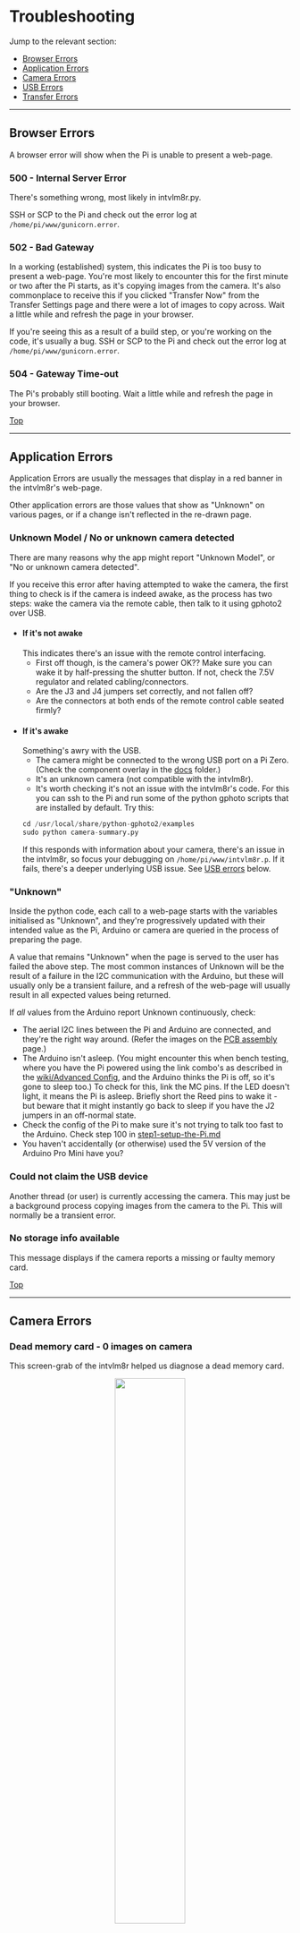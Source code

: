 # Troubleshooting

Jump to the relevant section:

- [Browser Errors](https://github.com/greiginsydney/Intervalometerator/blob/master/docs/troubleshooting.md#browser-errors)
- [Application Errors](https://github.com/greiginsydney/Intervalometerator/blob/master/docs/troubleshooting.md#application-errors)
- [Camera Errors](https://github.com/greiginsydney/Intervalometerator/blob/master/docs/troubleshooting.md#camera-errors)
- [USB Errors](https://github.com/greiginsydney/Intervalometerator/blob/master/docs/troubleshooting.md#usb-errors)
- [Transfer Errors](https://github.com/greiginsydney/Intervalometerator/blob/master/docs/troubleshooting.md#transfer-errors)


<hr/>

## Browser Errors

A browser error will show when the Pi is unable to present a web-page. 

### 500 - Internal Server Error

There's something wrong, most likely in intvlm8r.py.

SSH or SCP to the Pi and check out the error log at `/home/pi/www/gunicorn.error`.

### 502 - Bad Gateway

In a working (established) system, this indicates the Pi is too busy to present a web-page. You're most likely to encounter this for the first minute or two after the Pi starts, as it's copying images from the camera. It's also commonplace to receive this if you clicked "Transfer Now" from the Transfer Settings page and there were a lot of images to copy across. Wait a little while and refresh the page in your browser.

If you're seeing this as a result of a build step, or you're working on the code, it's usually a bug. SSH or SCP to the Pi and check out the error log at `/home/pi/www/gunicorn.error`.

### 504 - Gateway Time-out

The Pi's probably still booting. Wait a little while and refresh the page in your browser.

[Top](https://github.com/greiginsydney/Intervalometerator/blob/master/docs/troubleshooting.md#troubleshooting)
<hr/>

## Application Errors 

Application Errors are usually the messages that display in a red banner in the intvlm8r's web-page.

Other application errors are those values that show as "Unknown" on various pages, or if a change isn't reflected in the re-drawn page.

### Unknown Model / No or unknown camera detected
There are many reasons why the app might report "Unknown Model", or "No or unknown camera detected".

If you receive this error after having attempted to wake the camera, the first thing to check is if the camera is indeed awake, as the process has two steps: wake the camera via the remote cable, then talk to it using gphoto2 over USB.

- #### If it's not awake
    This indicates there's an issue with the remote control interfacing.
    - First off though, is the camera's power OK?? Make sure you can wake it by half-pressing the shutter button. If not, check the 7.5V regulator and related cabling/connectors.
    - Are the J3 and J4 jumpers set correctly, and not fallen off?
    - Are the connectors at both ends of the remote control cable seated firmly?
- #### If it's awake
    Something's awry with the USB.
    - The camera might be connected to the wrong USB port on a Pi Zero. (Check the component overlay in the [docs](https://github.com/greiginsydney/Intervalometerator/tree/master/docs) folder.)
    - It's an unknown camera (not compatible with the intvlm8r).
    - It's worth checking it's not an issue with the intvlm8r's code. For this you can ssh to the Pi and run some of the python gphoto scripts that are installed by default. Try this:
    ```python
    cd /usr/local/share/python-gphoto2/examples
    sudo python camera-summary.py 
    ```
     If this responds with information about your camera, there's an issue in the intvlm8r, so focus your debugging on `/home/pi/www/intvlm8r.p`. If it fails, there's a deeper underlying USB issue. See [USB errors](https://github.com/greiginsydney/Intervalometerator/wiki/Troubleshooting#usb-errors) below.

### "Unknown"
Inside the python code, each call to a web-page starts with the variables initialised as "Unknown", and they're progressively updated with their intended value as the Pi, Arduino or camera are queried in the process of preparing the page.

A value that remains "Unknown" when the page is served to the user has failed the above step. The most common instances of Unknown will be the result of a failure in the I2C communication with the Arduino, but these will usually only be a transient failure, and a refresh of the web-page will usually result in all expected values being returned.

If _all_ values from the Arduino report Unknown continuously, check:
- The aerial I2C lines between the Pi and Arduino are connected, and they're the right way around. (Refer the images on the [PCB assembly](https://github.com/greiginsydney/Intervalometerator/blob/master/docs/step4-pcb-assembly.md) page.)
- The Arduino isn't asleep. (You might encounter this when bench testing, where you have the Pi powered using the link combo's as described in the [wiki/Advanced Config](https://github.com/greiginsydney/Intervalometerator/wiki/Advanced-Config), and the Arduino thinks the Pi is off, so it's gone to sleep too.) To check for this, link the MC pins. If the LED doesn't light, it means the Pi is asleep. Briefly short the Reed pins to wake it - but beware that it might instantly go back to sleep if you have the J2 jumpers in an off-normal state.
- Check the config of the Pi to make sure it's not trying to talk too fast to the Arduino. Check step 100 in [step1-setup-the-Pi.md](https://github.com/greiginsydney/Intervalometerator/blob/master/docs/step1-setup-the-Pi.md#continue-with-the-piarduino-interfacing)
- You haven't accidentally (or otherwise) used the 5V version of the Arduino Pro Mini have you?

### Could not claim the USB device
Another thread (or user) is currently accessing the camera. This may just be a background process copying images from the camera to the Pi. This will normally be a transient error.

### No storage info available
This message displays if the camera reports a missing or faulty memory card. 

[Top](https://github.com/greiginsydney/Intervalometerator/blob/master/docs/troubleshooting.md#troubleshooting)
<hr/>

## Camera Errors

### Dead memory card - 0 images on camera

This screen-grab of the intvlm8r helped us diagnose a dead memory card.

<p align="center">
<img src="https://user-images.githubusercontent.com/11004787/57963739-58843900-796c-11e9-90ac-8e69e1531ec0.png" width="50%">
</p>

The System Date and Next/Last Shots all report that the intvlm8r is attempting to fire off photos. That we can see the camera is a 600D means (1) it's connected, (2) it's awake, and (3) that the USB port is working between it and the Pi.

Had the camera reported it had 'nn' images and a datestamp for the last one we would have suspected the remote control cable had become dislodged, but the lack of this info suggested otherwise.

Manual intervention at this stage was required, and an in-person check of the camera reported it saying "No card in camera". A test for this issue was added to intvlm8r.py, and it now reports "No storage info available" to the web-page.

[Top](https://github.com/greiginsydney/Intervalometerator/blob/master/docs/troubleshooting.md#troubleshooting)
<hr/>

## USB Errors
If there are problems with USB communication between the Pi and the camera lots of things will stop working, but the Intervalometerator's designed so that the camera is still able to take photos if the Pi or USB go faulty.

USB errors will usually manifest themselves as the total failure to communicate with the camera, beyond being able to wake it and fire scheduled photos. The browser will report "Unknown Model" and/or "No or unknown camera detected".

### Test steps
Before proceeding here, confirm first this isn't a different problem. See the test steps in [Unknown Model / No or unknown camera detected](https://github.com/greiginsydney/Intervalometerator/wiki/Troubleshooting#unknown-model--no-or-unknown-camera-detected).
Assuming the web-site's responding we know the Pi's running, which confirms it's powered and that it's "sane" - the OS, file system and application all appear to be sufficiently intact.
There are two paths to take now: hardware (wiring) and software. The latter is the quicker and easier to test - and less intrusive too:
#### Software 

SSH to the Pi, login and issue the command `lsusb`. All going well, something like this should be the output - with the obvious clue here being your camera is reported:
```
pi@intvlm8r-zero:~ $ lsusb
Bus 001 Device 002: ID 04a9:3215 Canon, Inc.
Bus 001 Device 001: ID 1d6b:0002 Linux Foundation 2.0 root hub
```

The absence of the camera can still be either hardware or software, so let's continue. Here's an example of a Pi in a faulted state:

```linux
pi@intvlm8r-zero:~ $ lsusb
Bus 001 Device 001: ID 1d6b:0002 Linux Foundation 2.0 root hub
```

"dmesg" might reveal issues with USB. (`man dmesg`:"dmesg is used to examine or control the kernel ring buffer".)
```
pi@intvlm8r-zero:~ $ dmesg | grep usb
[581537.438430] usb 1-1: new high-speed USB device number 104 using dwc_otg
[581537.799353] usb 1-1: New USB device found, idVendor=04a9, idProduct=3215
[581537.799375] usb 1-1: New USB device strings: Mfr=1, Product=2, SerialNumber=0
[581537.799387] usb 1-1: Product: Canon Digital Camera
[581537.799413] usb 1-1: Manufacturer: Canon Inc.
[585135.207038] usb 1-1: USB disconnect, device number 104
[585137.496790] usb 1-1: new high-speed USB device number 105 using dwc_otg
[585137.738684] usb 1-1: New USB device found, idVendor=04a9, idProduct=3215
[585137.738721] usb 1-1: New USB device strings: Mfr=1, Product=2, SerialNumber=0
[585137.738731] usb 1-1: Product: Canon Digital Camera
[585137.738738] usb 1-1: Manufacturer: Canon Inc.
[588735.289881] usb 1-1: USB disconnect, device number 105
[588737.469583] usb 1-1: new high-speed USB device number 106 using dwc_otg
[588737.711450] usb 1-1: New USB device found, idVendor=04a9, idProduct=3215
[588737.711492] usb 1-1: New USB device strings: Mfr=1, Product=2, SerialNumber=0
[588737.711503] usb 1-1: Product: Canon Digital Camera
[588737.711511] usb 1-1: Manufacturer: Canon Inc.
[592334.790059] usb usb1-port1: disabled by hub (EMI?), re-enabling...
[592334.790093] usb 1-1: USB disconnect, device number 106
[592335.199838] usb 1-1: new high-speed USB device number 107 using dwc_otg
[592335.479824] usb 1-1: device descriptor read/64, error -71
[592335.809886] usb 1-1: device descriptor read/64, error -71
```
The fix in this case was a reboot of the Pi, as simple as `sudo reboot now`. The faulty Pi in this real-world extract was running on the bench in "Always On" mode. It's less likely you'll encounter this problem in the field if the Pi is only running for a set period per day then shutting down.

If there are no obvious errors in the dmesg output, a reboot of the Pi might be in order anyway. If camera comm's is still down after a reboot, continue to Hardware:

#### Hardware

Still crook?
- Try re-seating the USB connectors at both ends. Be careful with the micro USB connector on the Pi Zero as these are relatively fragile.
- Is the USB cable OK? Check carefully to ensure it's not been accidentally damaged by being pinched in the box's seal when it was closed.
- Are you using the correct USB port on the Pi Zero? It's labelled on the white PCB overlay, but you need to be using the USB socket closest to the HDMI socket. The other USB socket is only a power input - it's useless for communicating over.
- Is there any sign of physical damage to the USB socket? It's not sitting at an angle: left or right, pointing up or down? It's only a surface-mounting socket, so it could have been damaged if the cable was pulled or bumped.
- If you happen to have another *supported* camera handy, move the USB connector to it, wake it, then see if everything comes good. If it does, the problem is with the original camera. 
- If you have a keyboard or mouse handy, plug it into the USB socket. If the socket and board are good, the device should show signs of life. Tap the CapsLock, NumLock and ScrollLock buttons and see if the corresponding LED lights, or that the LED on your optical mouse is illuminated.
- If the keyboard/mouse test fail, it's starting to look like you have a damaged Pi or cabling. Replace the OTG cable (if you're using one to convert to USB-A) if you haven't already. 
- If you've reached this step it's not looking good. Try a power-down reboot of the Pi (rather than just a software reboot). To _elegantly_ do this, remove the jumper that's on the top two pins of J2. Once the Pi has shutdown, remove power from the board, reinstate the top J2 jumper and reapply power.
- If USB is still down, replace the Pi and/or entire PCB.

[Top](https://github.com/greiginsydney/Intervalometerator/blob/master/docs/troubleshooting.md#troubleshooting)
<hr/>

## Transfer Errors 

"Transfer errors" are those that result in images not being transferred from the camera to the Pi, or from the Pi to your "off-Pi" destination (i.e. FTP, SFTP, Dropbox).

### Check the cron jobs

Whilst an ad-hoc transfer from camera to Pi can be initiated by the "Copy Now" button on the Transfers page, all other transfers take place as a result of a "cron job" - a scheduled task.

`crontab -e` will confirm the tasks have been set. The first time you issue this command it will prompt for your preferred editor. If you're unsure, choose nano, option 1:

```text
crontab -e

Select an editor.  To change later, run 'select-editor'.
  1. /bin/nano        <---- easiest
  2. /usr/bin/vim.tiny
  3. /bin/ed

Choose 1-3 [1]:
```

... and then the "cron tab", the cron table file opens:

```text
0 * * * * /usr/bin/python /home/pi/www/cameraTransfer.py
0 * * * * /usr/bin/python /home/pi/www/piTransfer.py
```

The start of the line is the frequency at which the event fires, followed by the action to be taken. In this example, `0 * * * *` results in the job (task) being fired once when minute = 0, thus the top of every hour. The asterisks signify "don't care" for the choice of hour, day of month, month and day of week respectively.


### Check the syslog

The success or otherwise of the tasks can be confirmed by reviewing the syslog file at /var/log/syslog:

```text
sudo nano /var/log/syslog
```

If there are any errors in the two Transfer scripts, these will be captured in the syslog. The time and date are down the left hand side, with the most recent events at the bottom of the file.

### Check gunicorn.error

The intvlm8r's main log file "gunicorn.error" will also log issues that may arise with the process of transferring from the camera to the Pi. The time and date are down the left hand side, with the most recent events at the bottom of the file.

```text
sudo nano ~/www/gunicorn.error
```
&nbsp;<br>

[Top](https://github.com/greiginsydney/Intervalometerator/blob/master/docs/troubleshooting.md#troubleshooting)

<hr/>
<br>
